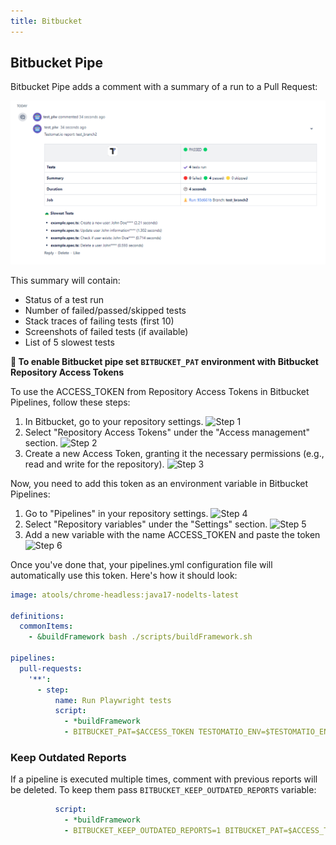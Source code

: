 ```yaml
---
title: Bitbucket
---
```


## Bitbucket Pipe

Bitbucket Pipe adds a comment with a summary of a run to a Pull Request:

![](./images/bitbucket.png)

This summary will contain:

- Status of a test run
- Number of failed/passed/skipped tests
- Stack traces of failing tests (first 10)
- Screenshots of failed tests (if available)
- List of 5 slowest tests

**🔌 To enable Bitbucket pipe set `BITBUCKET_PAT` environment with Bitbucket Repository Access Tokens**

To use the ACCESS_TOKEN from Repository Access Tokens in Bitbucket Pipelines, follow these steps:

1. In Bitbucket, go to your repository settings.
![Step 1](https://i.imgur.com/AJmm28E.png)
2. Select "Repository Access Tokens" under the "Access management" section.
![Step 2](https://i.imgur.com/iNKC139.png)
3. Create a new Access Token, granting it the necessary permissions (e.g., read and write for the repository).
![Step 3](https://i.imgur.com/JWQSRkc.png)

Now, you need to add this token as an environment variable in Bitbucket Pipelines:

1. Go to "Pipelines" in your repository settings.
![Step 4](https://i.imgur.com/QOgOEGU.png)
2. Select "Repository variables" under the "Settings" section.
![Step 5](https://i.imgur.com/yF4EPN9.png)
3. Add a new variable with the name ACCESS_TOKEN and paste the token
![Step 6](https://i.imgur.com/MrsWbZf.png)

Once you've done that, your pipelines.yml configuration file will automatically use this token. Here's how it should look:
```yaml
image: atools/chrome-headless:java17-nodelts-latest

definitions:
  commonItems:
    - &buildFramework bash ./scripts/buildFramework.sh

pipelines:
  pull-requests:
    '**':
      - step:
          name: Run Playwright tests
          script:
            - *buildFramework
            - BITBUCKET_PAT=$ACCESS_TOKEN TESTOMATIO_ENV=$TESTOMATIO_ENV TESTOMATIO_URL=$TESTOMATIO_URL TESTOMATIO=$TESTOMATIO npx playwright test
```

### Keep Outdated Reports

If a pipeline is executed multiple times, comment with previous reports will be deleted. To keep them pass `BITBUCKET_KEEP_OUTDATED_REPORTS` variable:

```yaml
          script:
            - *buildFramework
            - BITBUCKET_KEEP_OUTDATED_REPORTS=1 BITBUCKET_PAT=$ACCESS_TOKEN TESTOMATIO_ENV=$TESTOMATIO_ENV TESTOMATIO_URL=$TESTOMATIO_URL TESTOMATIO=$TESTOMATIO npx playwright test
```

